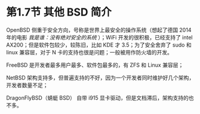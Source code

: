 # 第1.7节 其他 BSD 简介

OpenBSD 侧重于安全方向，号称是世界上最安全的操作系统（想起了德国 2014 年的电影 _我是谁：没有绝对安全的系统_ ）；WiFi 开发的很积极，已经支持了 intel AX200；但是软件包较少，较陈旧，比如 KDE 才 3.5；为了安全舍弃了 sudo 和 linux 兼容层，对于 N 卡的支持也很是问题；一般被用作防火墙的开发。

FreeBSD 是开发者最多用户最多、软件包最多的，有 ZFS 和 Linux 兼容层；

NetBSD 架构支持多，但普遍支持的不好，因为一个开发者同时维护好几个架构，开发者数量不足；

DragonFlyBSD（蜻蜓 BSD） 自带 i915 显卡驱动，但是文档滞后，架构支持的也不多。
